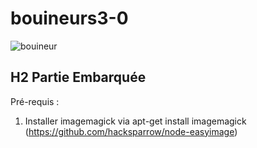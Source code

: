# bouineurs3-0

![bouineur](https://drfhlmcehrc34.cloudfront.net/cache/f/d/5ed20f5bbcb90629d66098666e323b.png)

## H2 Partie Embarquée
Pré-requis :
1. Installer imagemagick via apt-get install imagemagick (https://github.com/hacksparrow/node-easyimage)
